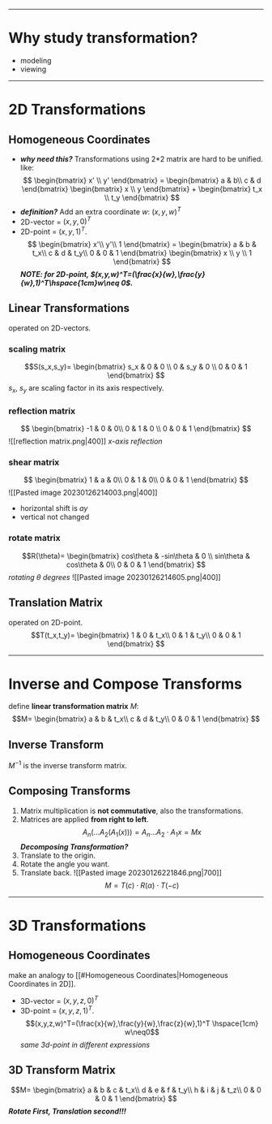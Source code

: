----
<!---
\begin{bmatrix}
 &  & \\
 &  & \\
 &  & 
\end{bmatrix} 

<p style="text-align: center;">A piece of centered text</p>

<img

style="display: block;
-->
# Why study transformation?
- modeling
- viewing
----
# 2D Transformations
## Homogeneous Coordinates
- ***why need this?***
Transformations using 2\*2 matrix are hard to be unified. like:
$$
\begin{bmatrix}
x' \\
y'
\end{bmatrix} =
\begin{bmatrix}
a & b\\
c & d
\end{bmatrix} 
\begin{bmatrix}
x \\
y
\end{bmatrix} +
\begin{bmatrix}
t_x \\
t_y
\end{bmatrix} 
$$
- ***definition?***
Add an extra coordinate $w$: $(x,y,w)^T$
- 2D-vector = $(x, y, 0)^T$
- 2D-point = $(x,y,1)^T$.
$$
\begin{bmatrix}
x'\\
y'\\
1
\end{bmatrix} =
\begin{bmatrix}
a & b & t_x\\
c & d & t_y\\
0 & 0 & 1
\end{bmatrix}
\begin{bmatrix}
x \\
y \\
1
\end{bmatrix} 
$$
***NOTE: for 2D-point, $(x,y,w)^T=(\frac{x}{w},\frac{y}{w},1)^T\hspace{1cm}w\neq 0$.***
## Linear Transformations
operated on 2D-vectors.
### scaling matrix
$$S(s_x,s_y)=
\begin{bmatrix}
s_x & 0 & 0 \\
0 & s_y & 0 \\
0 & 0 & 1
\end{bmatrix}
$$
$s_x$, $s_y$ are scaling factor in its axis respectively.
### reflection matrix
$$
\begin{bmatrix}
-1 & 0 & 0\\
0 & 1 & 0 \\
0 & 0 & 1
\end{bmatrix} 
$$
![[reflection matrix.png|400]]
*x-axis reflection*
### shear matrix
$$
\begin{bmatrix}
1 & a & 0\\
0 & 1 & 0\\
0 & 0 & 1
\end{bmatrix}
$$
![[Pasted image 20230126214003.png|400]]
- horizontal shift is $ay$
- vertical not changed
### rotate matrix
$$R(\theta)=
\begin{bmatrix}
cos\theta & -sin\theta & 0 \\
sin\theta & cos\theta & 0\\
0 & 0 & 1
\end{bmatrix} 
$$
*rotating $\theta$ degrees*
![[Pasted image 20230126214605.png|400]]
## Translation Matrix
operated on 2D-point.
$$T(t_x,t_y)=
\begin{bmatrix}
1 & 0 & t_x\\
0 & 1 & t_y\\
0 & 0 & 1
\end{bmatrix} 
$$

----
# Inverse and Compose Transforms

define **linear transformation matrix** $M$:
$$M=
\begin{bmatrix}
a & b & t_x\\
c & d & t_y\\
0 & 0 & 1
\end{bmatrix} 
$$
## Inverse Transform
$M^{-1}$ is the inverse transform matrix.
## Composing Transforms
1. Matrix multiplication is **not commutative**, also the transformations.
2. Matrices are applied **from right to left**.
$$A_n(...A_2(A_1(x)))=A_n...A_2 \cdot A_1x=Mx$$
***Decomposing Transformation?***
1. Translate to the origin.
2. Rotate the angle you want.
3. Translate back.
![[Pasted image 20230126221846.png|700]]
$$M=T(c)\cdot R(\alpha) \cdot T(-c)$$
----
# 3D Transformations
## Homogeneous Coordinates
make an analogy to [[#Homogeneous Coordinates|Homogeneous Coordinates in 2D]].
- 3D-vector = $(x, y, z, 0)^T$
- 3D-point = $(x,y,z,1)^T$.
$$(x,y,z,w)^T=(\frac{x}{w},\frac{y}{w},\frac{z}{w},1)^T \hspace{1cm} w\neq0$$
*same 3d-point in different expressions*
## 3D Transform Matrix
$$M=
\begin{bmatrix}
a & b & c & t_x\\
d & e & f & t_y\\
h & i & j & t_z\\
0 & 0 & 0 & 1
\end{bmatrix} 
$$
***Rotate First, Translation second!!!***